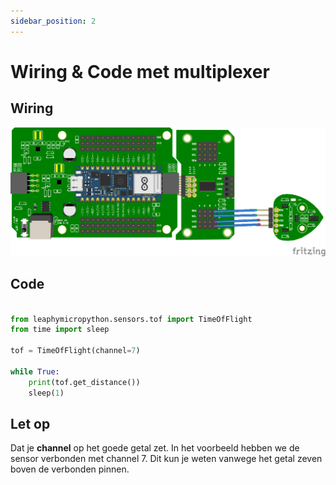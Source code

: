 ```yaml
---
sidebar_position: 2
---
```



# Wiring & Code met multiplexer

## Wiring
![wiring tof mux](tof_mux.png)

## Code
```python

from leaphymicropython.sensors.tof import TimeOfFlight
from time import sleep

tof = TimeOfFlight(channel=7)

while True:
    print(tof.get_distance())
    sleep(1)
```

## Let op
Dat je **channel** op het goede getal zet. 
In het voorbeeld hebben we de sensor verbonden met channel 7. Dit kun je weten vanwege het getal zeven boven de verbonden pinnen.